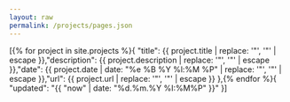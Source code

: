```yaml
---
layout: raw
permalink: /projects/pages.json
---
```

[{% for project in site.projects %}{ "title": {{ project.title | replace: '"', '\"' | escape }},"description": {{ project.description | replace: '"', '\"' | escape }},"date": {{ project.date | date: "%e %B %Y %l:%M %P" | replace: '"', '\"' | escape }},"url": {{ project.url | replace: '"', '\"' | escape }} },{% endfor %}{ "updated": "{{ "now" | date: "%d.%m.%Y %I:%M%P" }}" }]